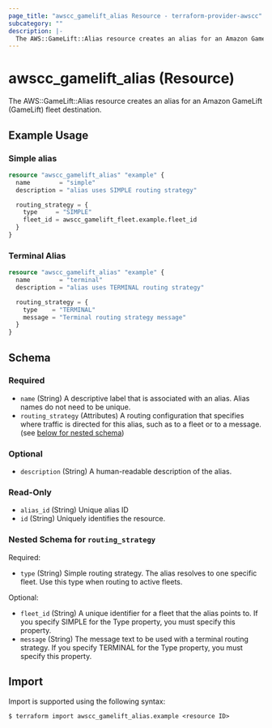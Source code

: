```yaml
---
page_title: "awscc_gamelift_alias Resource - terraform-provider-awscc"
subcategory: ""
description: |-
  The AWS::GameLift::Alias resource creates an alias for an Amazon GameLift (GameLift) fleet destination.
---
```


# awscc_gamelift_alias (Resource)

The AWS::GameLift::Alias resource creates an alias for an Amazon GameLift (GameLift) fleet destination.

## Example Usage

### Simple alias

```terraform
resource "awscc_gamelift_alias" "example" {
  name        = "simple"
  description = "alias uses SIMPLE routing strategy"

  routing_strategy = {
    type     = "SIMPLE"
    fleet_id = awscc_gamelift_fleet.example.fleet_id
  }
}
```

### Terminal Alias

```terraform
resource "awscc_gamelift_alias" "example" {
  name        = "terminal"
  description = "alias uses TERMINAL routing strategy"

  routing_strategy = {
    type    = "TERMINAL"
    message = "Terminal routing strategy message"
  }
}
```

<!-- schema generated by tfplugindocs -->
## Schema

### Required

- `name` (String) A descriptive label that is associated with an alias. Alias names do not need to be unique.
- `routing_strategy` (Attributes) A routing configuration that specifies where traffic is directed for this alias, such as to a fleet or to a message. (see [below for nested schema](#nestedatt--routing_strategy))

### Optional

- `description` (String) A human-readable description of the alias.

### Read-Only

- `alias_id` (String) Unique alias ID
- `id` (String) Uniquely identifies the resource.

<a id="nestedatt--routing_strategy"></a>
### Nested Schema for `routing_strategy`

Required:

- `type` (String) Simple routing strategy. The alias resolves to one specific fleet. Use this type when routing to active fleets.

Optional:

- `fleet_id` (String) A unique identifier for a fleet that the alias points to. If you specify SIMPLE for the Type property, you must specify this property.
- `message` (String) The message text to be used with a terminal routing strategy. If you specify TERMINAL for the Type property, you must specify this property.

## Import

Import is supported using the following syntax:

```shell
$ terraform import awscc_gamelift_alias.example <resource ID>
```
